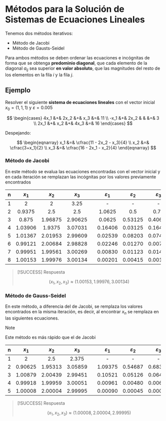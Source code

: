 # Métodos para la Solución de Sistemas de Ecuaciones Lineales

Tenemos dos métodos iterativos:

- Método de Jacobi
- Método de Gausts-Seidel

Para ambos métodos se deben ordenar las ecuaciones e incógnitas de forma que se
obtenga **predominio diagonal**, que cada elemento de la diagonal $a_{ij}$ sea
superior **en valor absoluto**, que las magnitudes del resto de los elementos en
la fila $i$ y la fila $j$.

## Ejemplo

Resolver el siguiente **sistema de ecuaciones lineales** con el vector inicial
$x_0 = (1, 1, 1)$ y $ε = 0.005$

$$
\begin{cases}
4x_1 &+& 2x_2 &+&  x_3 &=& 11 \\
-x_1 &+& 2x_2 & &      &=& 3 \\
2x_1 &+&  x_2 &+& 4x_3 &=& 16
\end{cases}
$$

Despejando:

$$
\begin{eqnarray}
x_1 &=& \cfrac{11 - 2x_2 - x_3}{4} \\
x_2 &=& \cfrac{3+x_1}{2} \\
x_3 &=& \cfrac{16 - 2x_1 - x_2}{4}
\end{eqnarray}
$$

### Método de Jacobi

En este método se evalua las ecuaciones encontradas con el vector inicial y en
cada iteración se remplazan las incógnitas por los valores previamente
encontrados

|  n  |  $x_1$  |  $x_2$  |  $x_3$  |     |  $ε_1$  |  $ε_2$  |  $ε_3$  |
| :-: | :-----: | :-----: | :-----: | :-: | :-----: | :-----: | :-----: |
|  1  |    2    |    2    |  3.25   |     |    -    |    -    |    -    |
|  2  | 0.9375  |   2.5   |   2.5   |     | 1.0625  |   0.5   |  0.75   |
|  3  |  0.875  | 1.96875 | 2.90625 |     | 0.0625  | 0.53125 | 0.40625 |
|  4  | 1.03906 | 1.9375  | 3.07031 |     | 0.16406 | 0.03125 | 0.16406 |
|  5  | 1.01367 | 2.01953 | 2.99609 |     | 0.02539 | 0.08203 | 0.07422 |
|  6  | 0.99121 | 2.00684 | 2.98828 |     | 0.02246 | 0.01270 | 0.00781 |
|  7  | 0.99951 | 1.99561 | 3.00269 |     | 0.00830 | 0.01123 | 0.01440 |
|  8  | 1.00153 | 1.99976 | 3.00134 |     | 0.00201 | 0.00415 | 0.00134 |

> [!SUCCESS] Respuesta
>
> $$(x_1, x_2, x_3) \approx (1.00153, 1.99976, 3.00134)$$

### Método de Gauss-Seidel

En este método, a diferencia del de Jacobi, se remplaza los valores encontrados
en la misma iteración, es decir, al encontrar $x_n$ se remplaza en las
siguientes ecuaciones.

> [!NOTE]
>
> Este método es más rápido que el de Jacobi

|  n  |  $x_1$  |  $x_2$  |  $x_3$  |     |  $ε_1$  |  $ε_2$  |  $ε_3$  |
| :-: | :-----: | :-----: | :-----: | :-: | :-----: | :-----: | :-----: |
|  1  |    2    |   2.5   |  2.375  |     |    -    |    -    |    -    |
|  2  | 0.90625 | 1.95313 | 3.05859 |     | 1.09375 | 0.54687 | 0.68359 |
|  3  | 1.00879 | 2.00439 | 2.99451 |     | 0.10521 | 0.05126 | 0.06408 |
|  4  | 0.99918 | 1.99959 | 3.00051 |     | 0.00961 | 0.00480 | 0.00600 |
|  5  | 1.00008 | 2.00004 | 2.99995 |     | 0.00090 | 0.00045 | 0.00056 |

> [!SUCCESS] Respuesta
>
> $$(x_1, x_2, x_3) \approx ( 1.00008, 2.00004, 2.99995)$$

